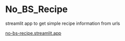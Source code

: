 # No_BS_Recipe
streamlit app to get simple recipe information from urls

[no-bs-recipe.streamlit.app](no-bs-recipe.streamlit.app)
